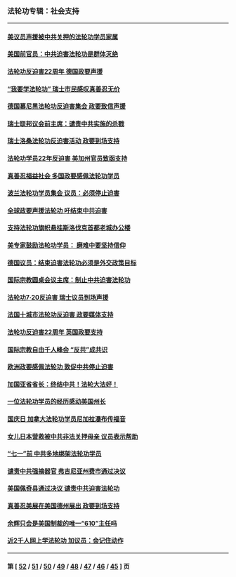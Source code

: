 ### 法轮功专辑：社会支持
---
#### [美议员声援被中共关押的法轮功学员家属](../../pages/nf4386/n13158310.md?08180430) 
#### [美国前官员：中共迫害法轮功是群体灭绝](../../pages/nf4386/n13157750.md?08180430) 
#### [法轮功反迫害22周年 德国政要声援](../../pages/nf4386/n13143632.md?08180430) 
#### [“我要学法轮功” 瑞士市民感叹真善忍无价](../../pages/nf4386/n13129633.md?08180430) 
#### [德国慕尼黑法轮功反迫害集会 政要致信声援](../../pages/nf4386/n13129148.md?08180430) 
#### [瑞士联邦议会前主席：谴责中共实施的杀戮](../../pages/nf4386/n13127336.md?08180430) 
#### [瑞士洛桑法轮功反迫害活动 政要到场支持](../../pages/nf4386/n13119398.md?08180430) 
#### [法轮功学员22年反迫害 美加州官员致函支持](../../pages/nf4386/n13118879.md?08180430) 
#### [真善忍福益社会 多国政要感佩法轮功学员](../../pages/nf4386/n13116951.md?08180430) 
#### [波兰法轮功学员集会 议员：必须停止迫害](../../pages/nf4386/n13116685.md?08180430) 
#### [全球政要声援法轮功 吁结束中共迫害](../../pages/nf4386/n13114441.md?08180430) 
#### [支持法轮功旗帜悬挂斯洛伐克首都老城办公楼](../../pages/nf4386/n13112261.md?08180430) 
#### [美专家鼓励法轮功学员： 磨难中要坚持信仰](../../pages/nf4386/n13108359.md?08180430) 
#### [德国议员：结束迫害法轮功必须是外交政策目标](../../pages/nf4386/n13109600.md?08180430) 
#### [国际宗教圆桌会议主席：制止中共迫害法轮功](../../pages/nf4386/n13108177.md?08180430) 
#### [法轮功7·20反迫害 瑞士议员到场声援](../../pages/nf4386/n13107072.md?08180430) 
#### [法国十城市法轮功反迫害 政要媒体支持](../../pages/nf4386/n13104833.md?08180430) 
#### [法轮功反迫害22周年 英国政要支持](../../pages/nf4386/n13091349.md?08180430) 
#### [国际宗教自由千人峰会 “反共”成共识](../../pages/nf4386/n13091403.md?08180430) 
#### [欧洲政要感佩法轮功 敦促中共停止迫害](../../pages/nf4386/n13090743.md?08180430) 
#### [加国亚省省长：终结中共！法轮大法好！](../../pages/nf4386/n13084394.md?08180430) 
#### [一位法轮功学员的经历感动美国州长](../../pages/nf4386/n13078953.md?08180430) 
#### [国庆日 加拿大法轮功学员尼加拉瀑布传福音](../../pages/nf4386/n13064493.md?08180430) 
#### [女儿日本营救被中共非法关押母亲 议员表示帮助](../../pages/nf4386/n13053042.md?08180430) 
#### [“七一”前 中共多地绑架法轮功学员](../../pages/nf4386/n13045655.md?08180430) 
#### [谴责中共强摘器官 弗吉尼亚州费市通过决议](../../pages/nf4386/n13040108.md?08180430) 
#### [美国佩奇县通过决议 谴责中共迫害法轮功](../../pages/nf4386/n13027185.md?08180430) 
#### [真善忍美展在美国德州展出 政要到场支持](../../pages/nf4386/n13010579.md?08180430) 
#### [余辉只会是美国制裁的唯一“610”主任吗](../../pages/nf4386/n12972837.md?08180430) 
#### [近2千人网上学法轮功 加议员：会记住动作](../../pages/nf4386/n12972642.md?08180430) 

---
#### 第 [ [52](./52.md?08180430) / [51](./51.md?08180430) / [50](./50.md?08180430) / [49](./49.md?08180430) / [48](./48.md?08180430) / [47](./47.md?08180430) / [46](./46.md?08180430) / [45](./45.md?08180430) ] 页
